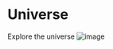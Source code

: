# Universe
Explore the universe
![image](https://github.com/pabuzak/Universe-Website/assets/166970165/61a251f2-331b-42f5-abb8-54052a4f9b19)
